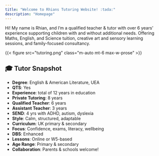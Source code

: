 ```yaml
---
title: "Welcome to Rhians Tutoring Website! :tada:"
description: "Homepage"
---
```


<div align="left">

Hi! My name is Rhian, and I’m a qualified teacher & tutor with over 6 years’ experience supporting children with and without additional needs. Offering Maths, English, and Science tuition, creative art and sensory learning sessions, and family-focused consultancy.

{{< figure src="tutoring.png" class="m-auto mt-6 max-w-prose" >}}

## 🎓 Tutor Snapshot

- **Degree**: English & American Literature, UEA  
- **QTS**: Yes  
- **Experience**: total of 12 years in education 
- **Private Tutoring**: 8 years
- **Qualified Teacher**: 6 years
- **Assistant Teacher**: 3 years  
- **SEND**: 4 yrs with ADHD, autism, dyslexia  
- **Style**: Calm, structured, adaptable  
- **Curriculum**: UK primary & secondary  
- **Focus**: Confidence, exams, literacy, wellbeing  
- **DBS**: Enhanced  
- **Lessons**: Online or W5-based  
- **Age Range**: Primary & secondary  
- **Collaboration**: Parents & schools welcome!  

</div>
